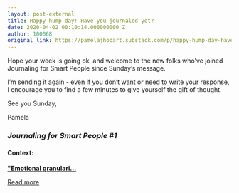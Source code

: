 ```yaml
---
layout: post-external
title: Happy hump day! Have you journaled yet?
date: 2020-04-02 00:10:14.000000000 Z
author: 100068
original_link: https://pamelajhobart.substack.com/p/happy-hump-day-have-you-journaled
---
```


Hope your week is going ok, and welcome to the new folks who’ve joined Journaling for Smart People since Sunday’s message.

I’m sending it again - even if you don’t want or need to write your response, I encourage you to find a few minutes to give yourself the gift of thought.

See you Sunday,

Pamela

### _Journaling for Smart People #1_

#### **Context:**

**["Emotional granulari…](https://pamelajhobart.substack.com/subscribe?utm_medium=rss&utm_content=341851)**

[Read more](https://pamelajhobart.substack.com/p/happy-hump-day-have-you-journaled)

